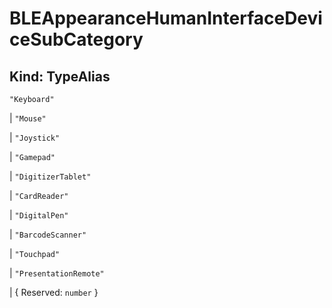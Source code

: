 # **BLEAppearanceHumanInterfaceDeviceSubCategory**

## **Kind: TypeAlias**

`"Keyboard"`

| `"Mouse"`

| `"Joystick"`

| `"Gamepad"`

| `"DigitizerTablet"`

| `"CardReader"`

| `"DigitalPen"`

| `"BarcodeScanner"`

| `"Touchpad"`

| `"PresentationRemote"`

| { Reserved: `number` }
